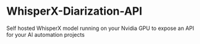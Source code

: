 # WhisperX-Diarization-API
Self hosted WhisperX model running on your Nvidia GPU to expose an API for your AI automation projects
